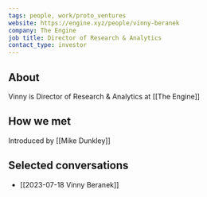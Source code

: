 ```yaml
---
tags: people, work/proto_ventures
website: https://engine.xyz/people/vinny-beranek
company: The Engine
job title: Director of Research & Analytics
contact_type: investor
---
```

## About
Vinny is Director of Research & Analytics at [[The Engine]]
## How we met
Introduced by [[Mike Dunkley]]
## Selected conversations
- [[2023-07-18 Vinny Beranek]]